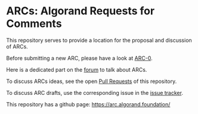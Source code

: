 # ARCs: Algorand Requests for Comments

This repository serves to provide a location for the proposal and discussion of ARCs.

Before submitting a new ARC, please have a look at [ARC-0](ARCs/arc-0000.md).

Here is a dedicated part on the [forum](https://forum.algorand.org/c/arc/19) to talk  about ARCs.

To discuss ARCs ideas, see the open [Pull Requests](https://github.com/algorandfoundation/ARCs/pulls) of this repository. 

To discuss ARC drafts, use the corresponding issue in the [issue tracker](https://github.com/algorandfoundation/ARCs/issues).

This repository has a github page: https://arc.algorand.foundation/
